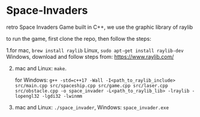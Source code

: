# Space-Invaders
retro Space Invaders Game built in C++, we use the graphic library of raylib


to run the game, first clone the repo, then follow the steps:


1.for mac, ``` brew install raylib ```
   Linux, ```sudo apt-get install raylib-dev```
   Windows, download and follow steps from: https://www.raylib.com/

2. mac and Linux: ```make```.

   for Windows: ```g++ -std=c++17 -Wall -I<path_to_raylib_include> src/main.cpp src/spaceship.cpp src/game.cpp src/laser.cpp src/obstacle.cpp -o space_invader -L<path_to_raylib_lib> -lraylib -lopengl32 -lgdi32 -lwinmm```


3. mac and Linux: ```./space_invader```,
   Windows: ```space_invader.exe```

